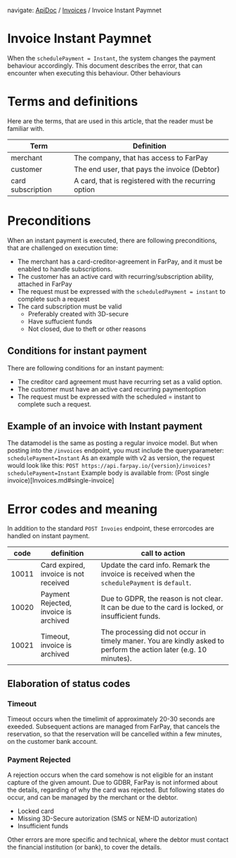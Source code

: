 navigate: [ApiDoc](README.md) / [Invoices](invoices.md) / Invoice Instant Paymnet

# Invoice Instant Paymnet

When the `schedulePayment = Instant`, the system changes the payment behaviour accordingly. This document describes the error, that can encounter when executing this behaviour.
Other behaviours 

# Terms and definitions

Here are the terms, that are used in this article, that the reader must be familiar with.

Term              | Definition                                  
------------------|----------------------------------------------
merchant          | The company, that has access to FarPay       
customer          | The end user, that pays the invoice (Debtor) 
card subscription | A card, that is registered with the recurring option


# Preconditions
When an instant payment is executed, there are following preconditions, that are challenged on execution time:
* The merchant has a card-creditor-agreement in FarPay, and it must be enabled to handle subscriptions.
* The customer has an active card with recurring/subscription ability, attached in FarPay
* The request must be expressed with the `scheduledPayment = instant` to complete such a request
* The card subscription must be valid 
  * Preferably created with 3D-secure
  * Have suffucient funds
  * Not closed, due to theft or other reasons
 
## Conditions for instant payment
There are following conditions for an instant payment:
* The creditor card agreement must have recurring set as a valid option.
* The customer must have an active card recurring paymentoption
* The request must be expressed with the scheduled = instant to complete such a request.

## Example of an invoice with Instant payment
The datamodel is the same as posting a regular invoice model. But when posting into the `/invoices` endpoint, you must include the queryparameter: `schedulePayment=Instant`
As an example with v2 as version, the request would look like this:
`POST https://api.farpay.io/{version}/invoices?schedulePayment=Instant`
Example body is available from: (Post single invoice)[Invoices.md#single-invoice]


# Error codes and meaning
In addition to the standard `POST Invoies` endpoint, these errorcodes are handled on instant payment.

code            |  definition                              | call to action
----------------|------------------------------------------|-----------------------------------------
10011           | Card expired, invoice is not received    | Update the card info. Remark the invoice is received when the `schedulePayment` is `default`.
10020           | Payment Rejected, invoice is archived    | Due to GDPR, the reason is not clear. It can be due to the card is locked, or insufficient funds.
10021           | Timeout, invoice is archived             | The processing did not occur in timely maner. You are kindly asked to perform the action later (e.g. 10 minutes).

## Elaboration of status codes
### Timeout
Timeout occurs when the timelimit of approximately 20-30 seconds are exeeded. Subsequent actions are managed from FarPay, that cancels the reservation, so that the reservation will be cancelled within a few minutes, on the customer bank account.

### Payment Rejected
A rejection occurs when the card somehow is not eligible for an instant capture of the given amount. Due to GDBR, FarPay is not informed about the details, regarding of why the card was rejected. But following states do occur, and can be managed by the merchant or the debtor.
* Locked card
* Missing 3D-Secure autorization (SMS or NEM-ID autorization)
* Insufficient funds

Other errors are more specific and technical, where the debtor must contact the financial institution (or bank), to cover the details.
